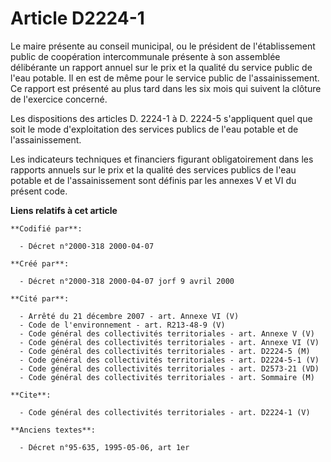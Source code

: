 # Article D2224-1

Le maire présente au conseil municipal, ou le président de l'établissement public de coopération intercommunale présente à
son assemblée délibérante un rapport annuel sur le prix et la qualité du service public de l'eau potable. Il en est de même
pour le service public de l'assainissement. Ce rapport est présenté au plus tard dans les six mois qui suivent la clôture de
l'exercice concerné. 

Les dispositions des articles D. 2224-1 à D. 2224-5 s'appliquent quel que soit le mode d'exploitation des services publics de
l'eau potable et de l'assainissement. 

Les indicateurs techniques et financiers figurant obligatoirement dans les rapports annuels sur le prix et la qualité des
services publics de l'eau potable et de l'assainissement sont définis par les annexes V et VI du présent code.

**Liens relatifs à cet article**

	**Codifié par**:

	  - Décret n°2000-318 2000-04-07

	**Créé par**:

	  - Décret n°2000-318 2000-04-07 jorf 9 avril 2000

	**Cité par**:

	  - Arrêté du 21 décembre 2007 - art. Annexe VI (V)
	  - Code de l'environnement - art. R213-48-9 (V)
	  - Code général des collectivités territoriales - art. Annexe V (V)
	  - Code général des collectivités territoriales - art. Annexe VI (V)
	  - Code général des collectivités territoriales - art. D2224-5 (M)
	  - Code général des collectivités territoriales - art. D2224-5-1 (V)
	  - Code général des collectivités territoriales - art. D2573-21 (VD)
	  - Code général des collectivités territoriales - art. Sommaire (M)

	**Cite**:

	  - Code général des collectivités territoriales - art. D2224-1 (V)

	**Anciens textes**:

	  - Décret n°95-635, 1995-05-06, art 1er
